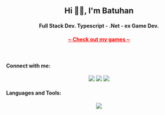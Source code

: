 <h2 align="center">Hi 👋🏽, I'm Batuhan</h2>
<h4 align="center">Full Stack Dev. Typescript - .Net - ex Game Dev.</h4>
<div align="center">
<h4><a href="https://sites.google.com/view/batuhanozalp/ana-sayfa" style="color:red;">~ Check out my games ~</a></h4>
</div><br>

<h4 align="left">Connect with me:</h4>
<div align="center">
  <a href="https://www.linkedin.com/in/batuhan-ozalp/" target="blank"><img src="https://skillicons.dev/icons?i=linkedin" /></a>
  <a href="https://twitter.com/batuhan__ozalp" target="blank"><img src="https://skillicons.dev/icons?i=twitter" /></a>
  <a href="https://assetstore.unity.com/publishers/37001" target="blank"><img src="https://skillicons.dev/icons?i=unity" /></a>
</p>

<h4 align="left">Languages and Tools:</h4>
<div align="center">
    <img src="https://skillicons.dev/icons?i=typescript,javascript,angular,react,dotnet,cs,mongodb,unity,blender,ai" />
</div>
